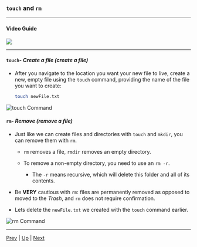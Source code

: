 ### `touch` and `rm`

<hr />

#### Video Guide

<a href="https://youtu.be/hIVcsKEEB2g">
  <img src="../images/unix_touch_vid.png" />
</a>

<hr />

#### `touch`- *Create a file (create a file)*

* After you navigate to the location you want your new file to live, create a new, empty file using the `touch` command, providing the name of the file you want to create:

  ```bash
  touch newFile.txt
  ```

![touch Command](images/touchCommand.gif)

#### `rm`- *Remove (remove a file)*

* Just like we can create files and directories with `touch` and `mkdir`, you can remove them with `rm`.

  * `rm` removes a file, `rmdir` removes an empty directory.

  * To remove a non-empty directory, you need to use an `rm -r`.

    * The `-r` means recursive, which will delete this folder and all of its contents.

* Be **VERY** cautious with `rm`: files are permanently removed as opposed to moved to the _Trash_, and `rm` does not require confirmation.

* Lets delete the `newFile.txt` we created with the `touch` command earlier.

![rm Command](images/rmCommand.gif)

<hr>

[Prev](pwd-ls.md) | [Up](README.md) | [Next](mv-cp.md)

